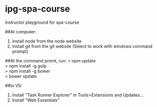 # ipg-spa-course
Instructor playground for spa-course

##At computer:
1. Install node from the node website
2. Install git from the git website (Select to work with windows command prompt)

##At the command promt, run:
\> npm update<br/>
\> npm install -g gulp<br/>
\> npm install -g bower<br/>
\> bower update

##In VS:
1. Install "Task Runner Explorer" in Tools>Extensions and Updates...
2. Install "Web Essentials"



